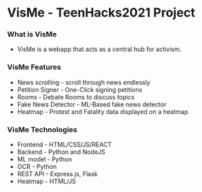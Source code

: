 # VisMe - TeenHacks2021 Project

### What is VisMe
* VisMe is a webapp that acts as a central hub for activism.

### VisMe Features
* News scrolling - scroll through news endlessly
* Petition Signer - One-Click signing petitions
* Rooms - Debate Rooms to discuss topics
* Fake News Detector - ML-Based fake news detector
* Heatmap - Protest and Fatality data displayed on a heatmap
### VisMe Technologies
* Frontend - HTML/CSS/JS/REACT 
* Backend - Python and NodeJS
* ML model - Python
* OCR - Python
* REST API - Express.js, Flask
* Heatmap - HTML/JS
